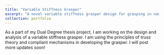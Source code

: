 ```yaml
---
title: "Variable Stiffness Grasper"
excerpt: "A novel variable stiffness grasper design for grasping in non-structured environments<br/><img src='/images/VSG.png'>"
collection: portfolio
---
```


As a part of my Dual Degree thesis project, I am working on the design and analysis of a variable stiffness grasper. I am using the principles of truss theory and compliant mechanisms in developing the grasper. I will post more updates soon!
